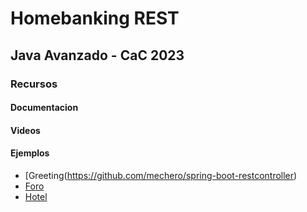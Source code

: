 # Homebanking REST

## Java Avanzado - CaC 2023

### Recursos

#### Documentacion

#### Videos

#### Ejemplos

- [Greeting(https://github.com/mechero/spring-boot-restcontroller)
- [Foro](https://github.com/admred/challenge-one-foro-alura)
- [Hotel](https://github.com/khoubyari/spring-boot-rest-example)